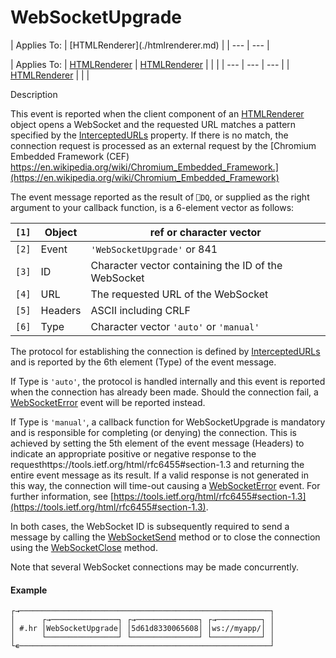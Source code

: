 




<h1 class="heading"><span class="name">WebSocketUpgrade</span></h1>
| Applies To: | [HTMLRenderer](./htmlrenderer.md) |
| --- | ---  |

| Applies To: | [HTMLRenderer](./htmlrenderer.md) | [HTMLRenderer](./htmlrenderer.md) |  |  |
| --- | --- | ---  |
| [HTMLRenderer](./htmlrenderer.md) |  |  |


Description


This event is reported when the client component of an [HTMLRenderer](./htmlrenderer.md) object opens a WebSocket and the requested URL matches a pattern specified by the [InterceptedURLs](./interceptedurls.md) property. If there is no match, the connection request is processed as an external request by the [Chromium Embedded Framework (CEF) https://en.wikipedia.org/wiki/Chromium_Embedded_Framework.](https://en.wikipedia.org/wiki/Chromium_Embedded_Framework)




The event message reported as the result of `⎕DQ`, or supplied as the right argument to your callback function, is a 6-element vector as follows:

| `[1]` | Object | ref or character vector |
| --- | --- | ---  |
| `[2]` | Event | `'WebSocketUpgrade'` or 841 |
| `[3]` | ID | Character vector containing the ID of the WebSocket |
| `[4]` | URL | The requested URL of the WebSocket |
| `[5]` | Headers | ASCII including CRLF |
| `[6]` | Type | Character vector `'auto'` or `'manual'` |



The protocol for establishing the connection is defined by [InterceptedURLs](./interceptedurls.md) and is reported by the 6th element (Type) of the event message.


If Type is `'auto'`, the protocol is handled internally and this event is reported when the connection has already been made. Should the connection fail, a [WebSocketError](websocketerror.md) event will be reported instead.


If Type is `'manual'`, a callback function for WebSocketUpgrade is mandatory and is responsible for completing (or denying) the connection. This is achieved by setting the 5th element of the event message (Headers) to indicate an appropriate positive or negative response to the requesthttps://tools.ietf.org/html/rfc6455#section-1.3 and returning the entire event message as its result. If a valid response is not generated in this way, the connection will time-out causing a [WebSocketError](websocketerror.md) event. For further information, see [https://tools.ietf.org/html/rfc6455#section-1.3](https://tools.ietf.org/html/rfc6455#section-1.3).


In both cases,  the WebSocket ID is subsequently required to send a message  by calling the [WebSocketSend](websocketsend.md) method or to close the connection using the   [WebSocketClose](websocketclose.md) method.


Note that several WebSocket connections may be made concurrently.

#### Example
```apl
┌→────────────────────────────────────────────────────────┐
│      ┌→───────────────┐ ┌→──────────────┐ ┌→──────────┐ │
│ #.hr │WebSocketUpgrade│ │5d61d8330065608│ │ws://myapp/│ │
│      └────────────────┘ └───────────────┘ └───────────┘ │
└∊────────────────────────────────────────────────────────┘

```


